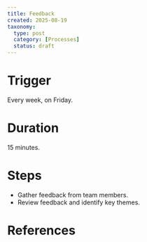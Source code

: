 ```yaml
---
title: Feedback
created: 2025-08-19
taxonomy:
  type: post
  category: [Processes]
  status: draft
---
```


# Trigger
Every week, on Friday.

# Duration
15 minutes.

# Steps
* Gather feedback from team members.
* Review feedback and identify key themes.

# References
